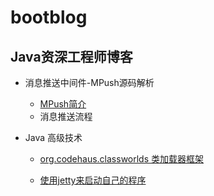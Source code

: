 # bootblog

## Java资深工程师博客

* 消息推送中间件-MPush源码解析
    * [MPush简介](readme/mpush/mpush-introduce.md)
    * 消息推送流程
    
    
* Java 高级技术
    * [org.codehaus.classworlds 类加载器框架](readme/java/classworlds.md)

    * [使用jetty来启动自己的程序](readme/webserver/jetty-starter.md)